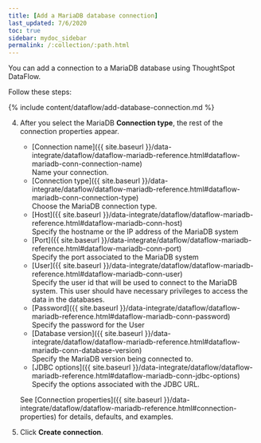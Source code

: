 ```yaml
---
title: [Add a MariaDB database connection]
last_updated: 7/6/2020
toc: true
sidebar: mydoc_sidebar
permalink: /:collection/:path.html
---
```

You can add a connection to a MariaDB database using ThoughtSpot DataFlow.

Follow these steps:


{% include content/dataflow/add-database-connection.md %}

4. After you select the MariaDB **Connection type**, the rest of the connection properties appear.

    * [Connection name]({{ site.baseurl }}/data-integrate/dataflow/dataflow-mariadb-reference.html#dataflow-mariadb-conn-connection-name)<br/>Name your connection.
    * [Connection type]({{ site.baseurl }}/data-integrate/dataflow/dataflow-mariadb-reference.html#dataflow-mariadb-conn-connection-type)<br/>Choose the MariaDB connection type.
    * [Host]({{ site.baseurl }}/data-integrate/dataflow/dataflow-mariadb-reference.html#dataflow-mariadb-conn-host)<br/>Specify the hostname or the IP address of the MariaDB system
    * [Port]({{ site.baseurl }}/data-integrate/dataflow/dataflow-mariadb-reference.html#dataflow-mariadb-conn-port)<br/>Specify the port associated to the MariaDB system
    * [User]({{ site.baseurl }}/data-integrate/dataflow/dataflow-mariadb-reference.html#dataflow-mariadb-conn-user)<br/>Specify the user id that will be used to connect to the MariaDB system. This user should have necessary privileges to access the data in the databases.
    * [Password]({{ site.baseurl }}/data-integrate/dataflow/dataflow-mariadb-reference.html#dataflow-mariadb-conn-password)<br/>Specify the password for the User
    * [Database version]({{ site.baseurl }}/data-integrate/dataflow/dataflow-mariadb-reference.html#dataflow-mariadb-conn-database-version)<br/>Specify the MariaDB version being connected to.
    * [JDBC options]({{ site.baseurl }}/data-integrate/dataflow/dataflow-mariadb-reference.html#dataflow-mariadb-conn-jdbc-options)<br/>Specify the options associated with the JDBC URL.

   See [Connection properties]({{ site.baseurl }}/data-integrate/dataflow/dataflow-mariadb-reference.html#connection-properties) for details, defaults, and examples.

5. Click **Create connection**.   
